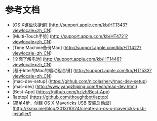 # 参考文档

* [OS X键盘快捷键] (http://support.apple.com/kb/HT1343?viewlocale=zh_CN)
* [Multi-Touch手势] (http://support.apple.com/kb/HT4721?viewlocale=zh_CN)
* [Time Machine备份Mac] (http://support.apple.com/kb/HT1427?viewlocale=zh_CN)
* [全面了解电池] (http://support.apple.com/kb/HT1446?viewlocale=zh_CN)
* [基于Intel的Mac的启动组合键] (http://support.apple.com/kb/HT1533?viewlocale=zh_CN)
* [mac-dev-setup] (https://github.com/nicolashery/mac-dev-setup)
* [mac-dev] (http://www.yangzhiping.com/tech/mac-dev.html)
* [Best-App] (https://github.com/hzlzh/Best-App)
* [laptop] (https://github.com/thoughtbot/laptop)
* [简单4步，创建 OS X Mavericks USB 安装启动盘] (http://ksmx.me/blog/2013/10/24/create-an-os-x-mavericks-usb-installer/)
